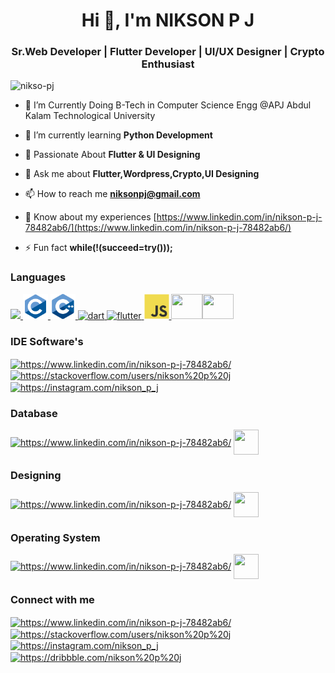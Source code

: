 <h1 align="center">Hi 👋, I'm NIKSON P J</h1>
<h3 align="center">Sr.Web Developer | Flutter Developer | UI/UX Designer | Crypto Enthusiast</h3>

<p align="left"> <img src="https://komarev.com/ghpvc/?username=nikso-pj&label=Profile%20views&color=0e75b6&style=flat" alt="nikso-pj" /> </p>

- 🔭 I’m Currently Doing B-Tech in Computer Science Engg @APJ Abdul Kalam Technological University

- 🌱 I’m currently learning **Python Development**

- 👯 Passionate About **Flutter & UI Designing**

- 💬 Ask me about **Flutter,Wordpress,Crypto,UI Designing**

- 📫 How to reach me **niksonpj@gmail.com**

- 📄 Know about my experiences [https://www.linkedin.com/in/nikson-p-j-78482ab6/](https://www.linkedin.com/in/nikson-p-j-78482ab6/)

- ⚡ Fun fact **while(!(succeed=try()));**

<h3 align="left">Languages</h3>
<p align="left"> <a href="https://developer.android.com" target="_blank" rel="noreferrer"> <img src="https://img.icons8.com/color/48/000000/java-coffee-cup-logo--v1.png"/> </a> <a href="https://www.cprogramming.com/" target="_blank" rel="noreferrer"> <img src="https://raw.githubusercontent.com/devicons/devicon/master/icons/c/c-original.svg" alt="c" width="40" height="40"/> </a> <a href="https://www.w3schools.com/cpp/" target="_blank" rel="noreferrer"> <img src="https://raw.githubusercontent.com/devicons/devicon/master/icons/cplusplus/cplusplus-original.svg" alt="cplusplus" width="40" height="40"/> </a> <a href="https://dart.dev" target="_blank" rel="noreferrer"> <img src="https://www.vectorlogo.zone/logos/dartlang/dartlang-icon.svg" alt="dart" width="40" height="40"/> </a>  <a href="https://flutter.dev" target="_blank" rel="noreferrer"> <img src="https://www.vectorlogo.zone/logos/flutterio/flutterio-icon.svg" alt="flutter" width="40" height="40"/> </a><a href="https://developer.mozilla.org/en-US/docs/Web/JavaScript" target="_blank" rel="noreferrer"> <img src="https://raw.githubusercontent.com/devicons/devicon/master/icons/javascript/javascript-original.svg" alt="javascript" width="40" height="40"/> </a> <a href="https://www.java.com" target="_blank" rel="noreferrer"><img height="40" width="50" src="https://img.icons8.com/external-flat-juicy-fish/60/000000/external-html-coding-and-development-flat-flat-juicy-fish.png"/></a><a href="#"><img  width="50" height="40" src="https://img.icons8.com/external-flat-juicy-fish/60/000000/external-css-coding-and-development-flat-flat-juicy-fish-2.png"/></a>
</p>

<h3 align="left">IDE Software's</h3>
<p align="left">
<a href="#" target="blank"><img align="center" src="https://img.icons8.com/color/48/000000/android-studio--v3.png" alt="https://www.linkedin.com/in/nikson-p-j-78482ab6/" height="40" width="40" /></a>
<a href="https://stackoverflow.com/users/https://stackoverflow.com/users/nikson%20p%20j" target="blank"><img align="center" src="https://img.icons8.com/color/48/000000/visual-studio-code-2019.png" alt="https://stackoverflow.com/users/nikson%20p%20j" height="40" width="40" /></a>
<a href="https://instagram.com/https://instagram.com/nikson_p_j" target="blank"><img align="center" src="https://images-wixmp-ed30a86b8c4ca887773594c2.wixmp.com/f/f0a49c9e-a132-461c-90de-9ada4de71d99/d726qjv-07c029f8-34fd-44a2-9e37-2d0984765c86.png?token=eyJ0eXAiOiJKV1QiLCJhbGciOiJIUzI1NiJ9.eyJzdWIiOiJ1cm46YXBwOjdlMGQxODg5ODIyNjQzNzNhNWYwZDQxNWVhMGQyNmUwIiwiaXNzIjoidXJuOmFwcDo3ZTBkMTg4OTgyMjY0MzczYTVmMGQ0MTVlYTBkMjZlMCIsIm9iaiI6W1t7InBhdGgiOiJcL2ZcL2YwYTQ5YzllLWExMzItNDYxYy05MGRlLTlhZGE0ZGU3MWQ5OVwvZDcyNnFqdi0wN2MwMjlmOC0zNGZkLTQ0YTItOWUzNy0yZDA5ODQ3NjVjODYucG5nIn1dXSwiYXVkIjpbInVybjpzZXJ2aWNlOmZpbGUuZG93bmxvYWQiXX0.xul5CxmaV4CLRNy-xseZUh3Wv5RQSwCt8p3jbJtT8n8" alt="https://instagram.com/nikson_p_j" height="40" width="40" /></a>
</p>

<h3 align="left">Database</h3>
<p align="left">
<a href="#" target="blank"><img align="center" src="https://img.icons8.com/fluency/48/000000/mysql-logo.png" alt="https://www.linkedin.com/in/nikson-p-j-78482ab6/" height="40" width="40" /></a>
<a href="https://stackoverflow.com/users/https://stackoverflow.com/users/nikson%20p%20j" target="blank"><img align="center" src="https://img.icons8.com/color/48/000000/firebase.png" height="40" width="40" /></a>
</p>


<h3 align="left">Designing</h3>
<p align="left">
<a href="#" target="blank"><img align="center" src="https://img.icons8.com/color/48/000000/adobe-xd--v1.png" alt="https://www.linkedin.com/in/nikson-p-j-78482ab6/" height="40" width="40" /></a>
<a href="https://stackoverflow.com/users/https://stackoverflow.com/users/nikson%20p%20j" target="blank"><img align="center" src="https://img.icons8.com/color/48/000000/figma--v1.png" height="40" width="40" /></a>
</p>

<h3 align="left">Operating System</h3>
<p align="left">
<a href="#" target="blank"><img align="center" src="https://img.icons8.com/color/48/000000/windows-10.png" alt="https://www.linkedin.com/in/nikson-p-j-78482ab6/" height="40" width="40" /></a>
<a href="https://stackoverflow.com/users/https://stackoverflow.com/users/nikson%20p%20j" target="blank"><img align="center" src="https://img.icons8.com/dusk/64/000000/linux.png" height="40" width="40" /></a>
</p>

<h3 align="left">Connect with me</h3>
<p align="left">
<a href="https://linkedin.com/in/https://www.linkedin.com/in/nikson-p-j-78482ab6/" target="blank"><img align="center" src="https://raw.githubusercontent.com/rahuldkjain/github-profile-readme-generator/master/src/images/icons/Social/linked-in-alt.svg" alt="https://www.linkedin.com/in/nikson-p-j-78482ab6/" height="30" width="40" /></a>
<a href="https://stackoverflow.com/users/https://stackoverflow.com/users/nikson%20p%20j" target="blank"><img align="center" src="https://raw.githubusercontent.com/rahuldkjain/github-profile-readme-generator/master/src/images/icons/Social/stack-overflow.svg" alt="https://stackoverflow.com/users/nikson%20p%20j" height="30" width="40" /></a>
<a href="https://instagram.com/https://instagram.com/nikson_p_j" target="blank"><img align="center" src="https://raw.githubusercontent.com/rahuldkjain/github-profile-readme-generator/master/src/images/icons/Social/instagram.svg" alt="https://instagram.com/nikson_p_j" height="30" width="40" /></a>
<a href="https://dribbble.com/https://dribbble.com/nikson%20p%20j" target="blank"><img align="center" src="https://raw.githubusercontent.com/rahuldkjain/github-profile-readme-generator/master/src/images/icons/Social/dribbble.svg" alt="https://dribbble.com/nikson%20p%20j" height="30" width="40" /></a>
</p>


